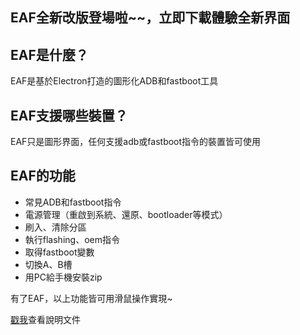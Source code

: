 ## EAF全新改版登場啦~~，立即下載體驗全新界面


## EAF是什麼？
EAF是基於Electron打造的圖形化ADB和fastboot工具

## EAF支援哪些裝置？
EAF只是圖形界面，任何支援adb或fastboot指令的裝置皆可使用

## EAF的功能
- 常見ADB和fastboot指令
- 電源管理（重啟到系統、還原、bootloader等模式）
- 刷入、清除分區
- 執行flashing、oem指令
- 取得fastboot變數
- 切換A、B槽
- 用PC給手機安裝zip

有了EAF，以上功能皆可用滑鼠操作實現~

[戳我](https://ryantsui1109.github.io/eaf_web_zh/docs)查看說明文件